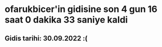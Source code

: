 # ofarukbicer'in gidisine son 4 gun 16 saat 0 dakika 33 saniye kaldi

## Gidis tarihi: 30.09.2022 :(